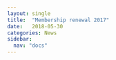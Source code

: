 ```yaml
---
layout: single
title:  "Membership renewal 2017"
date:   2018-05-30
categories: News
sidebar:
  nav: "docs"
---
```



